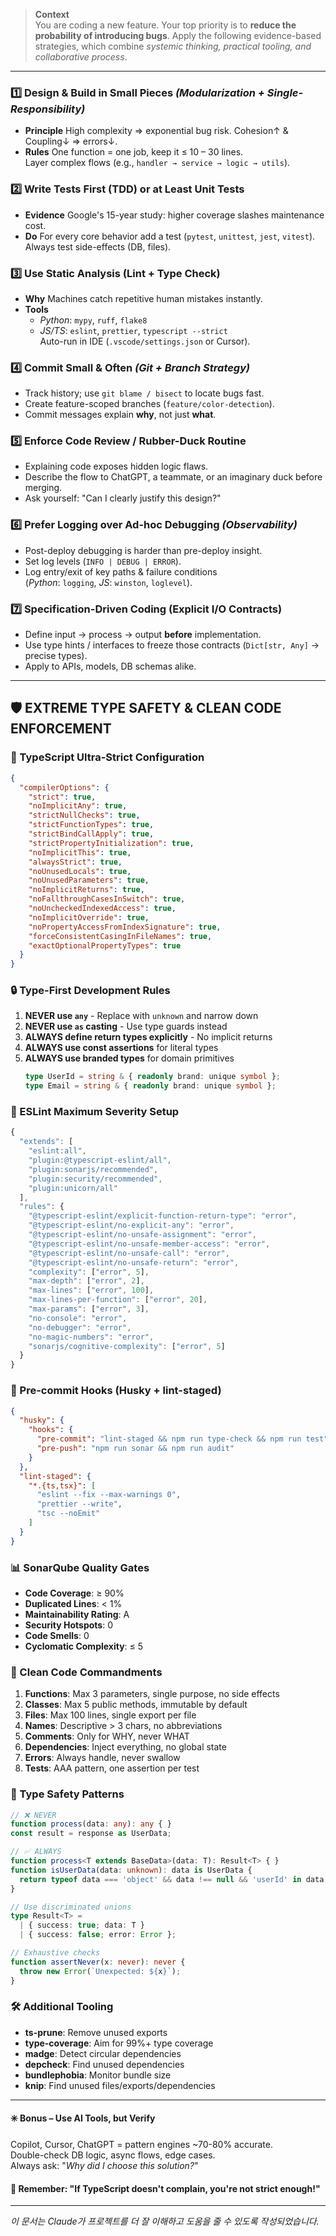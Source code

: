 > **Context**  
> You are coding a new feature. Your top priority is to **reduce the probability of introducing bugs**. Apply the following evidence-based strategies, which combine *systemic thinking, practical tooling, and collaborative process*.

---

### 1️⃣ Design & Build in Small Pieces *(Modularization + Single-Responsibility)*
- **Principle** High complexity ⇒ exponential bug risk. Cohesion↑ & Coupling↓ ⇒ errors↓.  
- **Rules** One function = one job, keep it ≤ 10 – 30 lines.  
  Layer complex flows (e.g., `handler → service → logic → utils`).

### 2️⃣ Write Tests First (TDD) or at Least Unit Tests
- **Evidence** Google's 15-year study: higher coverage slashes maintenance cost.  
- **Do** For every core behavior add a test (`pytest`, `unittest`, `jest`, `vitest`).  
  Always test side-effects (DB, files).

### 3️⃣ Use Static Analysis (Lint + Type Check)
- **Why** Machines catch repetitive human mistakes instantly.  
- **Tools**  
  - *Python*: `mypy`, `ruff`, `flake8`  
  - *JS/TS*: `eslint`, `prettier`, `typescript --strict`  
  Auto-run in IDE (`.vscode/settings.json` or Cursor).

### 4️⃣ Commit Small & Often *(Git + Branch Strategy)*
- Track history; use `git blame / bisect` to locate bugs fast.  
- Create feature-scoped branches (`feature/color-detection`).  
- Commit messages explain **why**, not just **what**.

### 5️⃣ Enforce Code Review / Rubber-Duck Routine
- Explaining code exposes hidden logic flaws.  
- Describe the flow to ChatGPT, a teammate, or an imaginary duck before merging.  
- Ask yourself: "Can I clearly justify this design?"

### 6️⃣ Prefer Logging over Ad-hoc Debugging *(Observability)*
- Post-deploy debugging is harder than pre-deploy insight.  
- Set log levels (`INFO | DEBUG | ERROR`).  
- Log entry/exit of key paths & failure conditions  
  (*Python*: `logging`, *JS*: `winston`, `loglevel`).

### 7️⃣ Specification-Driven Coding (Explicit I/O Contracts)
- Define input → process → output **before** implementation.  
- Use type hints / interfaces to freeze those contracts (`Dict[str, Any]` → precise types).  
- Apply to APIs, models, DB schemas alike.

---

## 🛡️ **EXTREME TYPE SAFETY & CLEAN CODE ENFORCEMENT**

### 📌 TypeScript Ultra-Strict Configuration
```json
{
  "compilerOptions": {
    "strict": true,
    "noImplicitAny": true,
    "strictNullChecks": true,
    "strictFunctionTypes": true,
    "strictBindCallApply": true,
    "strictPropertyInitialization": true,
    "noImplicitThis": true,
    "alwaysStrict": true,
    "noUnusedLocals": true,
    "noUnusedParameters": true,
    "noImplicitReturns": true,
    "noFallthroughCasesInSwitch": true,
    "noUncheckedIndexedAccess": true,
    "noImplicitOverride": true,
    "noPropertyAccessFromIndexSignature": true,
    "forceConsistentCasingInFileNames": true,
    "exactOptionalPropertyTypes": true
  }
}
```

### 🔒 Type-First Development Rules
1. **NEVER use `any`** - Replace with `unknown` and narrow down
2. **NEVER use `as` casting** - Use type guards instead
3. **ALWAYS define return types explicitly** - No implicit returns
4. **ALWAYS use const assertions** for literal types
5. **ALWAYS use branded types** for domain primitives
   ```typescript
   type UserId = string & { readonly brand: unique symbol };
   type Email = string & { readonly brand: unique symbol };
   ```

### 🧹 ESLint Maximum Severity Setup
```javascript
{
  "extends": [
    "eslint:all",
    "plugin:@typescript-eslint/all",
    "plugin:sonarjs/recommended",
    "plugin:security/recommended",
    "plugin:unicorn/all"
  ],
  "rules": {
    "@typescript-eslint/explicit-function-return-type": "error",
    "@typescript-eslint/no-explicit-any": "error",
    "@typescript-eslint/no-unsafe-assignment": "error",
    "@typescript-eslint/no-unsafe-member-access": "error",
    "@typescript-eslint/no-unsafe-call": "error",
    "@typescript-eslint/no-unsafe-return": "error",
    "complexity": ["error", 5],
    "max-depth": ["error", 2],
    "max-lines": ["error", 100],
    "max-lines-per-function": ["error", 20],
    "max-params": ["error", 3],
    "no-console": "error",
    "no-debugger": "error",
    "no-magic-numbers": "error",
    "sonarjs/cognitive-complexity": ["error", 5]
  }
}
```

### 🚨 Pre-commit Hooks (Husky + lint-staged)
```json
{
  "husky": {
    "hooks": {
      "pre-commit": "lint-staged && npm run type-check && npm run test",
      "pre-push": "npm run sonar && npm run audit"
    }
  },
  "lint-staged": {
    "*.{ts,tsx}": [
      "eslint --fix --max-warnings 0",
      "prettier --write",
      "tsc --noEmit"
    ]
  }
}
```

### 📊 SonarQube Quality Gates
- **Code Coverage**: ≥ 90%
- **Duplicated Lines**: < 1%
- **Maintainability Rating**: A
- **Security Hotspots**: 0
- **Code Smells**: 0
- **Cyclomatic Complexity**: ≤ 5

### 🎯 Clean Code Commandments
1. **Functions**: Max 3 parameters, single purpose, no side effects
2. **Classes**: Max 5 public methods, immutable by default
3. **Files**: Max 100 lines, single export per file
4. **Names**: Descriptive > 3 chars, no abbreviations
5. **Comments**: Only for WHY, never WHAT
6. **Dependencies**: Inject everything, no global state
7. **Errors**: Always handle, never swallow
8. **Tests**: AAA pattern, one assertion per test

### 🔐 Type Safety Patterns
```typescript
// ❌ NEVER
function process(data: any): any { }
const result = response as UserData;

// ✅ ALWAYS
function process<T extends BaseData>(data: T): Result<T> { }
function isUserData(data: unknown): data is UserData {
  return typeof data === 'object' && data !== null && 'userId' in data;
}

// Use discriminated unions
type Result<T> = 
  | { success: true; data: T }
  | { success: false; error: Error };

// Exhaustive checks
function assertNever(x: never): never {
  throw new Error(`Unexpected: ${x}`);
}
```

### 🛠️ Additional Tooling
- **ts-prune**: Remove unused exports
- **type-coverage**: Aim for 99%+ type coverage
- **madge**: Detect circular dependencies
- **depcheck**: Find unused dependencies
- **bundlephobia**: Monitor bundle size
- **knip**: Find unused files/exports/dependencies

---

#### ✳️ Bonus – Use AI Tools, but Verify
Copilot, Cursor, ChatGPT = pattern engines ~70-80% accurate.  
Double-check DB logic, async flows, edge cases.  
Always ask: "*Why did I choose this solution?*"

#### 🚀 Remember: "If TypeScript doesn't complain, you're not strict enough!"

---
*이 문서는 Claude가 프로젝트를 더 잘 이해하고 도움을 줄 수 있도록 작성되었습니다.*